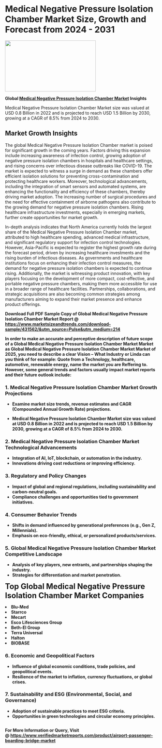 <H1>Medical Negative Pressure Isolation Chamber Market Size, Growth and Forecast from 2024 - 2031</H1><img class="aligncenter size-medium wp-image-584254" src="https://thirdeyenews.in/wp-content/uploads/2024/09/Global-Market-Research-300x168.jpeg" alt="" width="300" height="168" /><p><strong>Global&nbsp;<a href="https://www.marketsizeandtrends.com/download-sample/431562/&amp;utm_source=Pulse&amp;utm_medium=214">Medical Negative Pressure Isolation Chamber Market</a> Insights</strong></p><p>Medical Negative Pressure Isolation Chamber Market size was valued at USD 0.8 Billion in 2022 and is projected to reach USD 1.5 Billion by 2030, growing at a CAGR of 8.5% from 2024 to 2030.</p><p><h2>Market Growth Insights</h2> <p>The global Medical Negative Pressure Isolation Chamber market is poised for significant growth in the coming years. Factors driving this expansion include increasing awareness of infection control, growing adoption of negative pressure isolation chambers in hospitals and healthcare settings, and rising concerns over infectious disease outbreaks like COVID-19. The market is expected to witness a surge in demand as these chambers offer efficient isolation solutions for preventing cross-contamination and protecting healthcare workers. Moreover, technological advancements, including the integration of smart sensors and automated systems, are enhancing the functionality and efficiency of these chambers, thereby driving market adoption. The increasing number of surgical procedures and the need for effective containment of airborne pathogens also contribute to the growing demand for negative pressure isolation chambers. Rising healthcare infrastructure investments, especially in emerging markets, further create opportunities for market growth.</p> <p><strong></strong></p> <p>In-depth analysis indicates that North America currently holds the largest share of the Medical Negative Pressure Isolation Chamber market, attributed to high healthcare spending, advanced medical infrastructure, and significant regulatory support for infection control technologies. However, Asia-Pacific is expected to register the highest growth rate during the forecast period, driven by increasing healthcare investments and the rising burden of infectious diseases. As governments and healthcare institutions focus on enhancing their infection control measures, the demand for negative pressure isolation chambers is expected to continue rising. Additionally, the market is witnessing product innovation, with key players focusing on the development of more compact, cost-effective, and portable negative pressure chambers, making them more accessible for use in a broader range of healthcare facilities. Partnerships, collaborations, and strategic acquisitions are also becoming common strategies among manufacturers aiming to expand their market presence and enhance product offerings.</p> <p><strong></p><p><span class=""><strong>Download Full PDF Sample Copy of Global Medical Negative Pressure Isolation Chamber Market Report</strong> @ <a href="https://www.marketsizeandtrends.com/download-sample/431562/&amp;utm_source=Pulse&amp;utm_medium=214" target="_blank">https://www.marketsizeandtrends.com/download-sample/431562/&amp;utm_source=Pulse&amp;utm_medium=214</a></span></p><p>In order to make an accurate and perceptive description of future scope of a Global&nbsp;Medical Negative Pressure Isolation Chamber Market Market as Global&nbsp;Medical Negative Pressure Isolation Chamber Market Market of 2025, you need to describe a clear Vision &ndash; What Industry or Linda can you think of for example: Quote from a Technology, healthcare, automotive, renewable energy, name the market you are Reffering to. However, some general trends and factors usually impact market reports and their future outlook include:</p><h3>1.&nbsp;<strong>Medical Negative Pressure Isolation Chamber Market Growth Projections</strong></h3><ul><li>Examine market size trends, revenue estimates and CAGR (Compounded Annual Growth Rate) projections.</li><li><p>Medical Negative Pressure Isolation Chamber Market size was valued at USD 0.8 Billion in 2022 and is projected to reach USD 1.5 Billion by 2030, growing at a CAGR of 8.5% from 2024 to 2030.</p></li></ul><h3>2.&nbsp;<strong>Medical Negative Pressure Isolation Chamber Market Technological Advancements</strong></h3><ul><li>Integration of AI, IoT, blockchain, or automation in the industry.</li><li>Innovations driving cost reductions or improving efficiency.</li></ul><h3>3.&nbsp;<strong>Regulatory and Policy Changes</strong></h3><ul><li>Impact of global and regional regulations, including sustainability and carbon-neutral goals.</li><li>Compliance challenges and opportunities tied to government initiatives.</li></ul><h3>4.&nbsp;<strong>Consumer Behavior Trends</strong></h3><ul><li>Shifts in demand influenced by generational preferences (e.g., Gen Z, Millennials).</li><li>Emphasis on eco-friendly, ethical, or personalized products/services.</li></ul><h3>5.&nbsp;<strong>Global Medical Negative Pressure Isolation Chamber Market Competitive Landscape</strong></h3><ul><li>Analysis of key players, new entrants, and partnerships shaping the industry.</li><li>Strategies for differentiation and market penetration.</li></ul><p data-pm-slice="1 1 []"><span style="color: inherit; font-family: inherit; font-size: 25px;">Top Global Medical Negative Pressure Isolation Chamber Market Companies</span></p><div class="" data-test-id=""><p><li>Blu-Med</li><li> Starrco</li><li> Mecart</li><li> Esco Lifesciences Group</li><li> Beth-El Group</li><li> Terra Universal</li><li> Halton</li><li> BIOBASE</li></p></div><h3>6.&nbsp;<strong>Economic and Geopolitical Factors</strong></h3><ul><li>Influence of global economic conditions, trade policies, and geopolitical events.</li><li>Resilience of the market to inflation, currency fluctuations, or global crises.</li></ul><h3>7.&nbsp;<strong>Sustainability and ESG (Environmental, Social, and Governance)</strong></h3><ul><li>Adoption of sustainable practices to meet ESG criteria.</li><li>Opportunities in green technologies and circular economy principles.</li></ul><h2><strong style="font-size: 14px;">For More Information or Query, Visit @&nbsp;</strong><a style="background-color: #ffffff; font-size: 14px;" href="https://www.marketsizeandtrends.com/report/medical-negative-pressure-isolation-chamber-market/" target="_blank">https://www.verifiedmarketreports.com/product/airport-passenger-boarding-bridge-market</a></h2>
